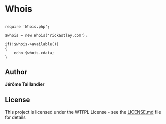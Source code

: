 # Whois

```

require 'Whois.php';

$whois = new Whois('rickastley.com');

if(!$whois->available())
{
	echo $whois->data;
}

```

## Author

**Jérôme Taillandier**

## License

This project is licensed under the WTFPL License - see the [LICENSE.md](LICENSE.md) file for details
